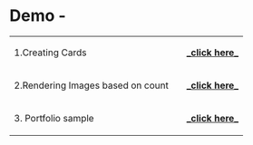 # Demo -
<table>
<tr>
<td>
1.Creating Cards
<td>
<td>
<a href="https://dev-kumaresan.github.io/card.js-dom-practise/" target="_blank"><b><font><p>_click here_</p></font></b></a>
</td>
</tr>
 <tr>
<td>
2.Rendering Images based on count
<td>
<td>
<a href="https://dev-kumaresan.github.io/render-check-DOM-JS/" target="_blank"><b><font><p>_click here_</p></font></b></a>
</td>
</tr>
 <td>
 3. Portfolio sample
<td>
<td>
<a href="https://dev-kumaresan.github.io/portfolio/" target="_blank"><b><font><p>_click here_</p></font></b></a>
</td>
</tr>
</table>


